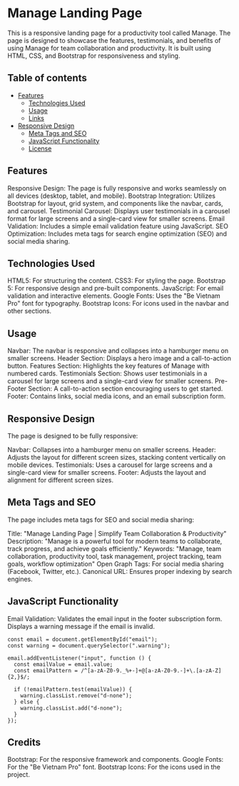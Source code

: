 # Manage Landing Page

This is a responsive landing page for a productivity tool called Manage. The page is designed to showcase the features, testimonials, and benefits of using Manage for team collaboration and productivity. It is built using HTML, CSS, and Bootstrap for responsiveness and styling.

## Table of contents

- [Features](#Features)
  - [Technologies Used](#Technologies-Used)
  - [Usage](#Usage)
  - [Links](#links)
- [Responsive Design](#Responsive-Design)
  - [Meta Tags and SEO](#Meta-Tags-and-SEO)
  - [JavaScript Functionality](#JavaScript-Functionality)
  - [License](#License)

## Features

Responsive Design: The page is fully responsive and works seamlessly on all devices (desktop, tablet, and mobile).
Bootstrap Integration: Utilizes Bootstrap for layout, grid system, and components like the navbar, cards, and carousel.
Testimonial Carousel: Displays user testimonials in a carousel format for large screens and a single-card view for smaller screens.
Email Validation: Includes a simple email validation feature using JavaScript.
SEO Optimization: Includes meta tags for search engine optimization (SEO) and social media sharing.

## Technologies Used

HTML5: For structuring the content.
CSS3: For styling the page.
Bootstrap 5: For responsive design and pre-built components.
JavaScript: For email validation and interactive elements.
Google Fonts: Uses the "Be Vietnam Pro" font for typography.
Bootstrap Icons: For icons used in the navbar and other sections.

## Usage

Navbar: The navbar is responsive and collapses into a hamburger menu on smaller screens.
Header Section: Displays a hero image and a call-to-action button.
Features Section: Highlights the key features of Manage with numbered cards.
Testimonials Section: Shows user testimonials in a carousel for large screens and a single-card view for smaller screens.
Pre-Footer Section: A call-to-action section encouraging users to get started.
Footer: Contains links, social media icons, and an email subscription form.

## Responsive Design

The page is designed to be fully responsive:

Navbar: Collapses into a hamburger menu on smaller screens.
Header: Adjusts the layout for different screen sizes, stacking content vertically on mobile devices.
Testimonials: Uses a carousel for large screens and a single-card view for smaller screens.
Footer: Adjusts the layout and alignment for different screen sizes.

## Meta Tags and SEO

The page includes meta tags for SEO and social media sharing:

Title: "Manage Landing Page | Simplify Team Collaboration & Productivity"
Description: "Manage is a powerful tool for modern teams to collaborate, track progress, and achieve goals efficiently."
Keywords: "Manage, team collaboration, productivity tool, task management, project tracking, team goals, workflow optimization"
Open Graph Tags: For social media sharing (Facebook, Twitter, etc.).
Canonical URL: Ensures proper indexing by search engines.

## JavaScript Functionality

Email Validation: Validates the email input in the footer subscription form. Displays a warning message if the email is invalid.

    const email = document.getElementById("email");
    const warning = document.querySelector(".warning");

    email.addEventListener("input", function () {
      const emailValue = email.value;
      const emailPattern = /^[a-zA-Z0-9._%+-]+@[a-zA-Z0-9.-]+\.[a-zA-Z]{2,}$/;

      if (!emailPattern.test(emailValue)) {
        warning.classList.remove("d-none");
      } else {
        warning.classList.add("d-none");
      }
    });

## Credits

Bootstrap: For the responsive framework and components.
Google Fonts: For the "Be Vietnam Pro" font.
Bootstrap Icons: For the icons used in the project.
